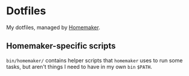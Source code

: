 # Dotfiles

My dotfiles, managed by [Homemaker](//github.com/FooSoft/homemaker).

## Homemaker-specific scripts

`bin/homemaker/` contains helper scripts that `homemaker` uses to run some tasks, but aren't things I need to have in my own `bin` `$PATH`.
